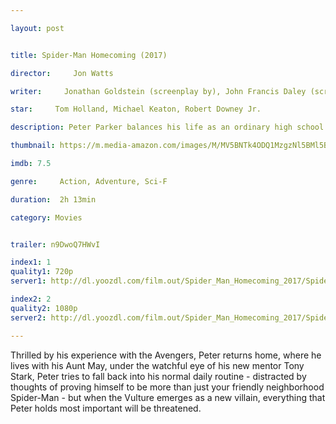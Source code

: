 ```yaml
---

layout: post


title: Spider-Man Homecoming (2017)

director:     Jon Watts

writer:     Jonathan Goldstein (screenplay by), John Francis Daley (screenplay by)

star:     Tom Holland, Michael Keaton, Robert Downey Jr. 

description: Peter Parker balances his life as an ordinary high school student in Queens with his superhero alter-ego Spider-Man, and finds himself on the trail of a new menace prowling the skies of New York City.

thumbnail: https://m.media-amazon.com/images/M/MV5BNTk4ODQ1MzgzNl5BMl5BanBnXkFtZTgwMTMyMzM4MTI@._V1_UX182_CR0,0,182,268_AL__QL50.jpg

imdb: 7.5

genre:     Action, Adventure, Sci-F

duration:  2h 13min

category: Movies


trailer: n9DwoQ7HWvI

index1: 1
quality1: 720p
server1: http://dl.yoozdl.com/film.out/Spider_Man_Homecoming_2017/Spider_Man_Homecoming_2017_WEB-DL_720p.mkv

index2: 2
quality2: 1080p
server2: http://dl.yoozdl.com/film.out/Spider_Man_Homecoming_2017/Spider_Man_Homecoming_2017_WEB-DL_1080p.mkv

---
```


Thrilled by his experience with the Avengers, Peter returns home, where he lives with his Aunt May, under the watchful eye of his new mentor Tony Stark, Peter tries to fall back into his normal daily routine - distracted by thoughts of proving himself to be more than just your friendly neighborhood Spider-Man - but when the Vulture emerges as a new villain, everything that Peter holds most important will be threatened.